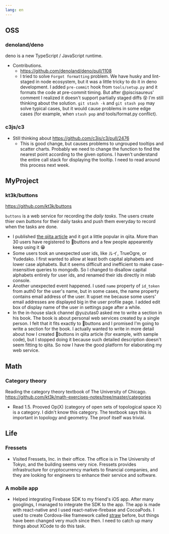 ```yaml
---
lang: en
---
```

## OSS

### denoland/deno

deno is a new TypeScript / JavaScript runtime.

- Contributions.
  - https://github.com/denoland/deno/pull/1108
  - I tried to solve `Forgot formatting` problem. We have husky and lint-staged in node ecosystem, but it was a little tricky to do it in deno development. I added `pre-commit` hook from `tools/setup.py` and it formats the code at pre-commit timing. But after @piscisaureus' comment I realized it doesn't support partially staged diffs 😵 I'm still thinking about the solution. `git stash -k` and `git stash pop` may solve typical cases, but it would cause problems in some edge cases (for example, when `stash pop` and tools/format.py conflict).

### c3js/c3

- Still thinking about https://github.com/c3js/c3/pull/2476
  - This is good change, but causes problems to ungrouped tooltips and scatter charts. Probably we need to change the function to find the nearest point according to the given options. I haven't understand the entire call stack for displaying the tooltip. I need to read around this process next week.

## MyProject

### kt3k/buttons

https://github.com/kt3k/buttons

`buttons` is a web service for recording the *daily tasks*. The users create thier own *buttons* for their daily tasks and push them everyday to record when the tasks are done.

- I published [the qiita article](https://qiita.com/kt3k/items/10df41c74a752a4c6c9c) and it got a little popular in qiita. More than 30 users have registered to 🌱buttons and a few people appearently keep using it 😁
- Some users took an unexpected user ids, like ルイ, TrueOgre, or Yudedako. I first wanted to allow at least both capital alphabets and lower case alphabets. But it seems difficult and inefficient to make case-insensitive queries to mongodb. So I changed to disallow capital alphabets entirely for user ids, and renamed their ids directly in mlab console.
- Another unexpected event happened. I used `name` property of `id_token` from auth0 for the user's name, but in some cases, the name property contains email address of the user. It upset me because some users' email addresses are displayed big in the user profile page. I added edit box of display name of the user in settings page after a while.
- In the in-house slack channel @yuzutas0 asked me to write a section in his book. The book is about personal web services created by a single person. I felt that it fits exactly to 🌱buttons and I promised I'm going to write a section for the book. I actually wanted to write in more detail about how I created 🌱buttons in qiita article (for example, with sample code), but I stopped doing it because such detailed description doesn't seem fitting to qiita. So now I have the good platform for elaborating my web service.

## Math

### Category theory

Reading the category theory textbook of The University of Chicago. https://github.com/kt3k/math-exercises-notes/tree/master/categories

- Read 1.5. Prooved Op(X) (category of open sets of topological space X) is a category. I didn't know this category. The textbook says this is important in topology and geometry. The proof itself was trivial.

## Life

### Fressets

- Visited Fressets, Inc. in their office. The office is in The University of Tokyo, and the building seems very nice. Fressets provides infrastructure for cryptocurrency markets to financial companies, and they are looking for engineers to enhance their service and software.

### A mobile app

- Helped integrating Firebase SDK to my friend's iOS app. After many googlings, I managed to integrate the SDK to the app. The app is made with react-native and I used react-native-firebase and CocoaPods. I used to create Cordova-like framework called [straw](https://github.com/strawjs) before, but things have been changed very much since then. I need to catch up many things about XCode to do this task.
